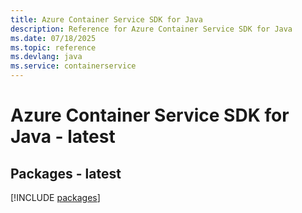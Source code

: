 ```yaml
---
title: Azure Container Service SDK for Java
description: Reference for Azure Container Service SDK for Java
ms.date: 07/18/2025
ms.topic: reference
ms.devlang: java
ms.service: containerservice
---
```

# Azure Container Service SDK for Java - latest
## Packages - latest
[!INCLUDE [packages](container-service-index.md)]